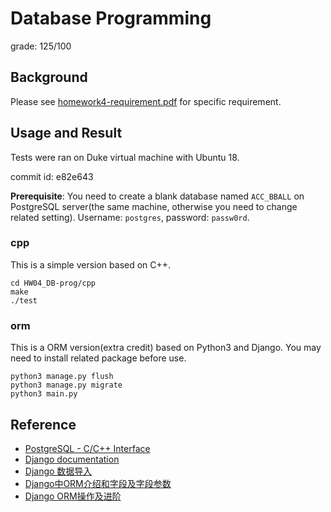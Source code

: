 # Database Programming

grade: 125/100

## Background

Please see [homework4-requirement.pdf](https://github.com/menyf/ECE650/blob/master/HW04_DB-prog/requirement.pdf) for specific requirement. 


## Usage and Result

Tests were ran on Duke virtual machine with Ubuntu 18.

commit id: e82e643

**Prerequisite**: You need to create a blank database named `ACC_BBALL` on PostgreSQL server(the same machine, otherwise you need to change related setting). Username: `postgres`, password: `passw0rd`.

### cpp

This is a simple version based on C++.

```
cd HW04_DB-prog/cpp
make
./test
```

### orm

This is a ORM version(extra credit) based on Python3 and Django. You may need to install related package before use.

```
python3 manage.py flush
python3 manage.py migrate
python3 main.py
```

## Reference

- [PostgreSQL - C/C++ Interface](https://www.tutorialspoint.com/postgresql/postgresql_c_cpp.htm)
- [Django documentation](https://docs.djangoproject.com/en/2.1/)
- [Django 数据导入](https://code.ziqiangxuetang.com/django/django-import-data.html)
- [Django中ORM介绍和字段及字段参数](https://www.cnblogs.com/allen-w/p/9209315.html)
- [Django ORM操作及进阶](https://www.cnblogs.com/study-learning/p/9969486.html)